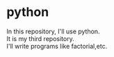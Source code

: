 # python
In this repository, I'll use python.
<br>
It is my third repository.
<br>
I'll write programs like factorial,etc.

